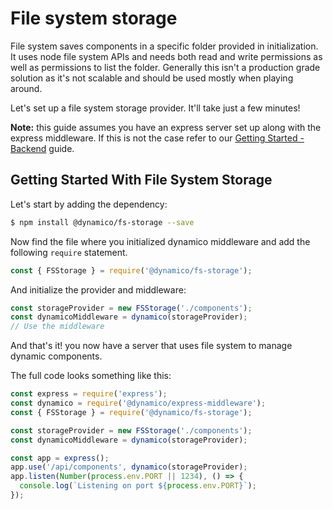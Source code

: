 # File system storage

File system saves components in a specific folder provided in initialization. It uses node file system APIs and needs both read and write permissions as well as permissions to list the folder. Generally this isn't a production grade solution as it's not scalable and should be used mostly when playing around.

Let's set up a file system storage provider. It'll take just a few minutes!

__Note:__ this guide assumes you have an express server set up along with the express middleware. If this is not the case refer to our [Getting Started - Backend](../readme.md) guide.

## Getting Started With File System Storage

Let's start by adding the dependency:
```bash
$ npm install @dynamico/fs-storage --save
```

Now find the file where you initialized dynamico middleware and add the following `require` statement.

```javascript
const { FSStorage } = require('@dynamico/fs-storage');
```

And initialize the provider and middleware:

```javascript
const storageProvider = new FSStorage('./components');
const dynamicoMiddleware = dynamico(storageProvider);
// Use the middleware
```

And that's it! you now have a server that uses file system to manage dynamic components.

The full code looks something like this:

```javascript
const express = require('express');
const dynamico = require('@dynamico/express-middleware');
const { FSStorage } = require('@dynamico/fs-storage');

const storageProvider = new FSStorage('./components');
const dynamicoMiddleware = dynamico(storageProvider);

const app = express();
app.use('/api/components', dynamico(storageProvider);
app.listen(Number(process.env.PORT || 1234), () => {
  console.log(`Listening on port ${process.env.PORT}`);
});
```
